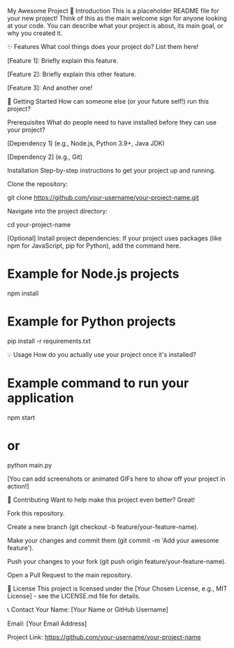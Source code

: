 My Awesome Project
📝 Introduction
This is a placeholder README file for your new project! Think of this as the main welcome sign for anyone looking at your code. You can describe what your project is about, its main goal, or why you created it.

✨ Features
What cool things does your project do? List them here!

[Feature 1]: Briefly explain this feature.

[Feature 2]: Briefly explain this other feature.

[Feature 3]: And another one!

🚀 Getting Started
How can someone else (or your future self!) run this project?

Prerequisites
What do people need to have installed before they can use your project?

[Dependency 1] (e.g., Node.js, Python 3.9+, Java JDK)

[Dependency 2] (e.g., Git)

Installation
Step-by-step instructions to get your project up and running.

Clone the repository:

git clone https://github.com/your-username/your-project-name.git

Navigate into the project directory:

cd your-project-name

[Optional] Install project dependencies:
If your project uses packages (like npm for JavaScript, pip for Python), add the command here.

# Example for Node.js projects
npm install

# Example for Python projects
pip install -r requirements.txt

💡 Usage
How do you actually use your project once it's installed?

# Example command to run your application
npm start
# or
python main.py

[You can add screenshots or animated GIFs here to show off your project in action!]

🤝 Contributing
Want to help make this project even better? Great!

Fork this repository.

Create a new branch (git checkout -b feature/your-feature-name).

Make your changes and commit them (git commit -m 'Add your awesome feature').

Push your changes to your fork (git push origin feature/your-feature-name).

Open a Pull Request to the main repository.

📜 License
This project is licensed under the [Your Chosen License, e.g., MIT License] - see the LICENSE.md file for details.

📞 Contact
Your Name: [Your Name or GitHub Username]

Email: [Your Email Address]

Project Link: https://github.com/your-username/your-project-name